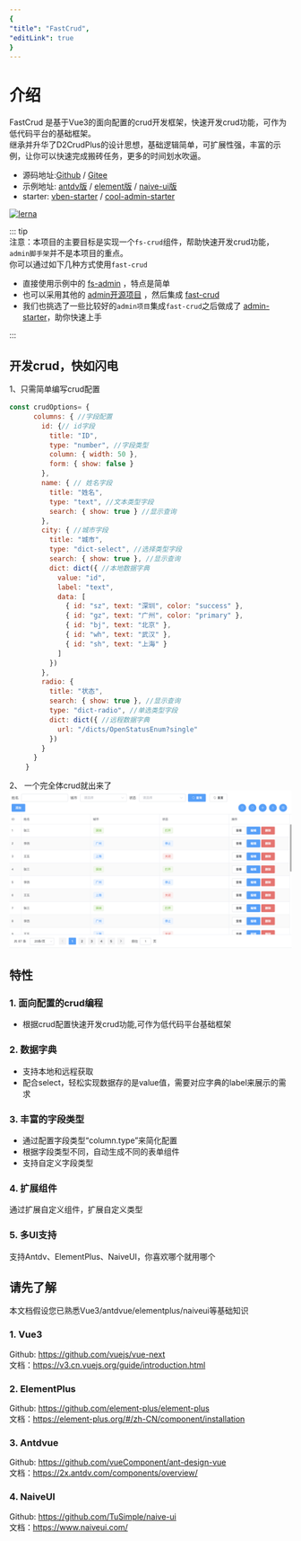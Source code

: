 ```yaml
---
{
"title": "FastCrud",
"editLink": true
}
---
```


# 介绍
FastCrud 是基于Vue3的面向配置的crud开发框架，快速开发crud功能，可作为低代码平台的基础框架。   
继承并升华了D2CrudPlus的设计思想，基础逻辑简单，可扩展性强，丰富的示例，让你可以快速完成搬砖任务，更多的时间划水吹逼。

* 源码地址:[Github](https://github.com/fast-crud/fast-crud)  /  [Gitee](https://gitee.com/fast-crud/fast-crud)   
* 示例地址:
[antdv版](http://fast-crud.docmirror.cn/antdv/)  /  [element版](http://fast-crud.docmirror.cn/element/)   /  [naive-ui版](http://fast-crud.docmirror.cn/naive/)
* starter:
  [vben-starter](http://fast-crud.docmirror.cn/vben/) / 
  [cool-admin-starter](http://fast-crud.docmirror.cn/cool/)

[![lerna](https://img.shields.io/badge/maintained%20with-lerna-cc00ff.svg)](https://lerna.js.org/)


::: tip   
注意：本项目的主要目标是实现一个`fs-crud`组件，帮助快速开发crud功能，`admin脚手架`并不是本项目的重点。     
你可以通过如下几种方式使用`fast-crud`
 * 直接使用示例中的 [fs-admin](http://fast-crud.docmirror.cn/admin/) ，特点是简单    
 * 也可以采用其他的 [admin开源项目](https://github.com/search?q=vue3+admin) ，然后集成 [fast-crud](http://fast-crud.docmirror.cn/guide/start/integration.html)     
 * 我们也挑选了一些比较好的`admin项目`集成`fast-crud`之后做成了 [admin-starter](http://fast-crud.docmirror.cn/demo/#二、admin脚手架starter)，助你快速上手    

:::

## 开发crud，快如闪电
1、只需简单编写crud配置
```js
const crudOptions= {
      columns: { //字段配置
        id: {// id字段
          title: "ID",
          type: "number", //字段类型
          column: { width: 50 },
          form: { show: false }
        },
        name: { // 姓名字段
          title: "姓名",
          type: "text", //文本类型字段
          search: { show: true } //显示查询
        },
        city: { //城市字段
          title: "城市",
          type: "dict-select", //选择类型字段
          search: { show: true }, //显示查询
          dict: dict({ //本地数据字典
            value: "id",
            label: "text",
            data: [
              { id: "sz", text: "深圳", color: "success" },
              { id: "gz", text: "广州", color: "primary" },
              { id: "bj", text: "北京" },
              { id: "wh", text: "武汉" },
              { id: "sh", text: "上海" }
            ]
          })
        },
        radio: {
          title: "状态",
          search: { show: true }, //显示查询
          type: "dict-radio", //单选类型字段
          dict: dict({ //远程数据字典
            url: "/dicts/OpenStatusEnum?single"
          })
        }
      }
    }
```

2、 一个完全体crud就出来了
![](../../../images/crud.png)



## 特性
### 1. 面向配置的crud编程
* 根据crud配置快速开发crud功能,可作为低代码平台基础框架

### 2. 数据字典
* 支持本地和远程获取
* 配合select，轻松实现数据存的是value值，需要对应字典的label来展示的需求

### 3. 丰富的字段类型
* 通过配置字段类型“column.type”来简化配置
* 根据字段类型不同，自动生成不同的表单组件
* 支持自定义字段类型

### 4. 扩展组件
通过扩展自定义组件，扩展自定义类型

### 5. 多UI支持
支持Antdv、ElementPlus、NaiveUI，你喜欢哪个就用哪个

## 请先了解
本文档假设您已熟悉Vue3/antdvue/elementplus/naiveui等基础知识
### 1. Vue3
Github: <https://github.com/vuejs/vue-next>  
文档：<https://v3.cn.vuejs.org/guide/introduction.html>

### 2. ElementPlus
Github: <https://github.com/element-plus/element-plus>  
文档：<https://element-plus.org/#/zh-CN/component/installation>

### 3. Antdvue
Github: <https://github.com/vueComponent/ant-design-vue>  
文档：<https://2x.antdv.com/components/overview/>


### 4. NaiveUI
Github: <https://github.com/TuSimple/naive-ui>  
文档：<https://www.naiveui.com/>


